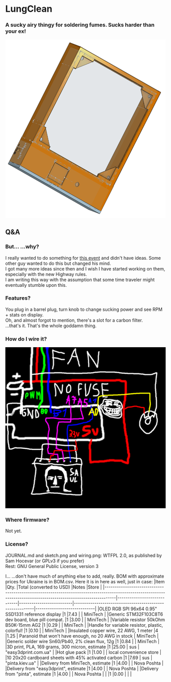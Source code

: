 # LungClean
### A sucky airy thingy for soldering fumes. Sucks harder than your ex!  
![overview.png](images/overview.png)  

## Q&A
### But... ...why?
I really wanted to do something for [this event](https://highway.hackclub.com/) and didn't have ideas. Some other guy wanted to do this but changed his mind.  
I got many more ideas since then and I wish I have started working on them, especially with the new Highway rules.  
I am writing this way with the assumption that some time traveler might eventually stumble upon this.
### Features?
You plug in a barrel plug, turn knob to change sucking power and see RPM + stats on display.  
Oh, and almost forgot to mention, there's a slot for a carbon filter.  
...that's it. That's the whole goddamn thing.
### How do I wire it?
![The awaited](images/wiring.png)
### Where firmware?
Not yet.
### License?
JOURNAL.md and sketch.png and wiring.png: WTFPL 2.0, as published by Sam Hocevar (or GPLv3 if you prefer)  
Rest: GNU General Public License, version 3

I... ...don't have much of anything else to add, really. 
BOM with approximate prices for Ukraine is in BOM.csv. Here it is in here as well, just in case:
|Item                                                                                                                                                             |Qty.                         |Total (converted to USD)  |Notes                                                     |Store                        |
|-----------------------------------------------------------------------------------------------------------------------------------------------------------------|-----------------------------|--------------------------|----------------------------------------------------------|-----------------------------|
|OLED RGB SPI 96x64 0.95" SSD1331 reference display                                                                                                               |1                            |7.43                      |                 										  | MiniTech                    |
|Generic STM32F103C8T6 dev board, blue pill compat.                                                                                                               |1                            |3.00                      |                 										  | MiniTech                    |
|Variable resistor 50kOhm B50K-15mm AG2                                                                                                                           |1                            |0.29                      |                 										  | MiniTech                    |
|Handle for variable resistor, plastic, colorful!                                                                                                                 |1                            |0.10                      |                 										  | MiniTech                    |
|Insulated copper wire, 22 AWG, 1 meter                                                                                                                           |4                            |1.25                      | Paranoid that won't have enough, no 20 AWG in stock	  | MiniTech                    |
|Generic solder wire Sn60/Pb40, 2% clean flux, 12g                                                                                                                |1                            |0.84                      |                 										  | MiniTech                    |
|3D print, PLA, 169 grams, 300 micron, estimate                                                                                                                   |1                            |25.00                     | sus                                                      | "easy3dprint.com.ua"        |
|Hot glue pack                                                                                                                                                    |1                            |1.00                      |						  								  | local convenience store     |
|10 20x20 cardboard sheets with 45% activated carbon                                                                                                              |1                            |7.69                      | sus                 									  | "pinta.kiev.ua"             |
|Delivery from MiniTech, estimate                                                                                                                                 |1                            |4.00                      |                    									  | Nova Poshta                 |
|Delivery from "easy3dprint", estimate                                                                                                                            |1                            |4.00                      |                    									  | Nova Poshta                 |
|Delivery from "pinta", estimate                                                                                                                                  |1                            |4.00                      |                    									  | Nova Poshta                 |
|                                                                                                                                                                 |1                            |0.00                      |                    									  |                             |
